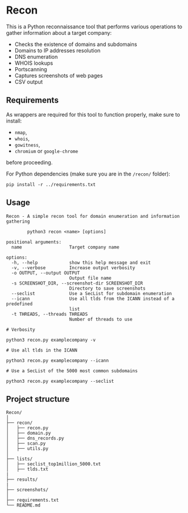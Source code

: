 # Recon

This is a Python reconnaissance tool that performs various operations to gather information about a target company:
- Checks the existence of domains and subdomains
- Domains to IP addresses resolution
- DNS enumeration
- WHOIS lookups
- Portscanning
- Captures screenshots of web pages
- CSV output

## Requirements
As wrappers are required for this tool to function properly, make sure to install:
- `nmap`,
- `whois`,
- `gowitness`,
- `chromium` or `google-chrome`

before proceeding.

For Python dependencies (make sure you are in the `/recon/` folder):

    pip install -r ../requirements.txt

## Usage
```shell
Recon - A simple recon tool for domain enumeration and information
gathering

        python3 recon <name> [options]

positional arguments:
  name                  Target company name

options:
  -h, --help            show this help message and exit
  -v, --verbose         Increase output verbosity
  -o OUTPUT, --output OUTPUT
                        Output file name
  -s SCREENSHOT_DIR, --screenshot-dir SCREENSHOT_DIR
                        Directory to save screenshots
  --seclist             Use a SecList for subdomain enumeration
  --icann               Use all tlds from the ICANN instead of a predefined
                        list
  -t THREADS, --threads THREADS
                        Number of threads to use
```
```shell
# Verbosity

python3 recon.py examplecompany -v

# Use all tlds in the ICANN

python3 recon.py examplecompany --icann 

# Use a SecList of the 5000 most common subdomains

python3 recon.py examplecompany --seclist
```

## Project structure

    Recon/
    │
    ├── recon/
    │   ├── recon.py
    │   ├── domain.py
    │   ├── dns_records.py
    │   ├── scan.py
    │   ├── utils.py
    │
    ├── lists/
    │   ├── seclist_top1million_5000.txt
    │   ├── tlds.txt
    |
    ├── results/
    |
    ├── screenshots/
    │
    ├── requirements.txt
    └── README.md

